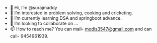 - 👋 Hi, I’m @surajmaddy
- 👀 I’m interested in problem solving, cooking and cricketing.
- 🌱 I’m currently learning DSA and springboot advance.
- 💞️ I’m looking to collaborate on ...
- 📫 How to reach me? You can mail- modis3547@gmail.com and can call- 9454961939.

<!---
surajmaddy/surajmaddy is a ✨ special ✨ repository because its `README.md` (this file) appears on your GitHub profile.
You can click the Preview link to take a look at your changes.
--->
